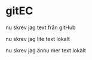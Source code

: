 # gitEC

nu skrev jag text från gitHub

nu skrev jag lite text lokalt

nu skrev jag ännu mer text lokalt